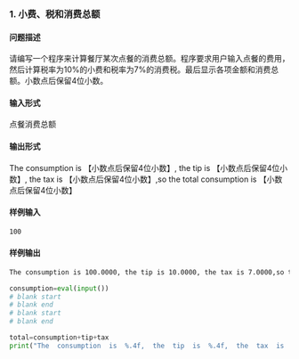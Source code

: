 ### 1. 小费、税和消费总额

#### 问题描述

请编写一个程序来计算餐厅某次点餐的消费总额。程序要求用户输入点餐的费用，然后计算税率为10%的小费和税率为7%的消费税。最后显示各项金额和消费总额。小数点后保留4位小数。

#### 输入形式

点餐消费总额
#### 输出形式

The consumption is 【小数点后保留4位小数】, the tip is 【小数点后保留4位小数】, the tax is 【小数点后保留4位小数】,so the total consumption is 【小数点后保留4位小数】

#### 样例输入

```bash
100
```

#### 样例输出

```bash
The consumption is 100.0000, the tip is 10.0000, the tax is 7.0000,so the total consumption is 117.0000
```

```python
consumption=eval(input())
# blank start
# blank end
# blank start
# blank end

total=consumption+tip+tax
print("The  consumption  is  %.4f,  the  tip  is  %.4f,  the  tax  is  %.4f,so  the  total  consumption  is  %.4f"%(consumption,tip,tax,total))
```
